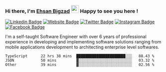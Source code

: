 ### Hi there, I'm <a href="https://ehsanbigzad.com" target="_blank">Ehsan Bigzad</a> <img src="https://media.giphy.com/media/hvRJCLFzcasrR4ia7z/giphy.gif" width="25px" height="25px"> Happy to see you here !

[![Linkedin Badge](https://img.shields.io/badge/-LinkedIn-0e76a8?style=flat-square&logo=Linkedin&logoColor=white)](https://linkedin.com/in/EhsanBigzad)
[![Website Badge](https://img.shields.io/badge/Website-3b5998?style=flat-square&logo=google-chrome&logoColor=white)](https://ehsanbigzad.com)
[![Twitter Badge](https://img.shields.io/badge/-Twitter-00acee?style=flat-square&logo=Twitter&logoColor=white)](https://twitter.com/EhsanBigzad)
[![Instagram Badge](https://img.shields.io/badge/-Instagram-e4405f?style=flat-square&logo=Instagram&logoColor=white)](https://instagram.com/ehsanbigzad/)
[![Facebook Badge](https://img.shields.io/badge/-Facebook-0088cc?style=flat-square&logo=Facebook&logoColor=white)](https://facebook.com/EhsanBigzad7)

I'm a self-taught Software Engineer with over 6 years of professional experience
in developing and implementing software solutions ranging from mobile applications development to architecting enterprise level softwares.

<!--START_SECTION:waka-->

```text
TypeScript      22 hrs 38 mins  ██████████████████████░░░   88.43 %
JSON            50 mins         ▓░░░░░░░░░░░░░░░░░░░░░░░░   03.32 %
Other           39 mins         ▓░░░░░░░░░░░░░░░░░░░░░░░░   02.56 %
```

<!--END_SECTION:waka-->
